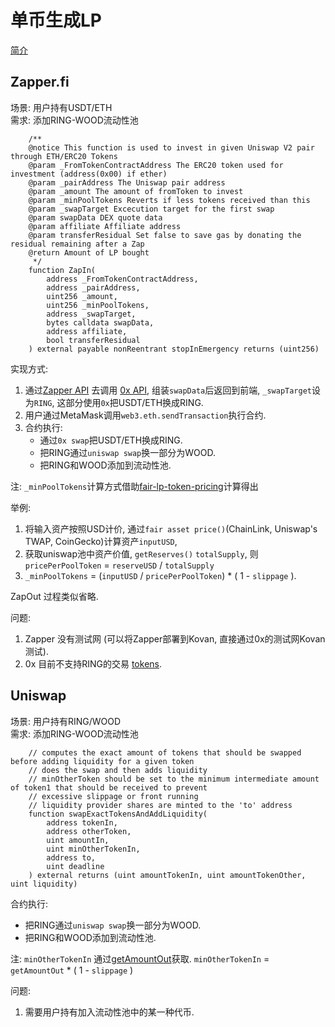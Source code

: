 # 单币生成LP
[简介](https://blog.alphafinance.io/onesideduniswap/)  
## Zapper.fi
场景: 用户持有USDT/ETH    
需求: 添加RING-WOOD流动性池  
```solidity
    /**
    @notice This function is used to invest in given Uniswap V2 pair through ETH/ERC20 Tokens
    @param _FromTokenContractAddress The ERC20 token used for investment (address(0x00) if ether)
    @param _pairAddress The Uniswap pair address
    @param _amount The amount of fromToken to invest
    @param _minPoolTokens Reverts if less tokens received than this
    @param _swapTarget Excecution target for the first swap
    @param swapData DEX quote data
    @param affiliate Affiliate address
    @param transferResidual Set false to save gas by donating the residual remaining after a Zap
    @return Amount of LP bought
     */
    function ZapIn(
        address _FromTokenContractAddress,
        address _pairAddress,
        uint256 _amount,
        uint256 _minPoolTokens,
        address _swapTarget,
        bytes calldata swapData,
        address affiliate,
        bool transferResidual
    ) external payable nonReentrant stopInEmergency returns (uint256)
```
实现方式:
1. 通过[Zapper API](https://api.zapper.fi/v1/zap-in/uniswap-v2/transaction ) 去调用 [0x API](https://0x.org/docs/api#get-swapv1quote), 组装`swapData`后返回到前端, `_swapTarget`设为`RING`, 这部分使用`0x`把USDT/ETH换成RING.
2. 用户通过MetaMask调用`web3.eth.sendTransaction`执行合约.
3. 合约执行:
    * 通过`0x swap`把USDT/ETH换成RING.
    * 把RING通过`uniswap swap`换一部分为WOOD.
    * 把RING和WOOD添加到流动性池.

注: `_minPoolTokens`计算方式借助[fair-lp-token-pricing](https://blog.alphafinance.io/fair-lp-token-pricing/)计算得出  
  
举例: 
1. 将输入资产按照USD计价, 通过`fair asset price()`(ChainLink, Uniswap's TWAP, CoinGecko)计算资产`inputUSD`,
2. 获取uniswap池中资产价值, `getReserves()` `totalSupply`, 则`pricePerPoolToken` = `reserveUSD` / `totalSupply`
3. `_minPoolTokens` = (`inputUSD` / `pricePerPoolToken`) * ( 1 - `slippage` ). 

ZapOut 过程类似省略. 
  
问题: 
1. Zapper 没有测试网 (可以将Zapper部署到Kovan, 直接通过0x的测试网Kovan测试).
2. 0x 目前不支持RING的交易 [tokens](https://api.0x.org/swap/v1/tokens).

## Uniswap
场景: 用户持有RING/WOOD   
需求: 添加RING-WOOD流动性池  
```solidity
    // computes the exact amount of tokens that should be swapped before adding liquidity for a given token
    // does the swap and then adds liquidity
    // minOtherToken should be set to the minimum intermediate amount of token1 that should be received to prevent
    // excessive slippage or front running
    // liquidity provider shares are minted to the 'to' address
    function swapExactTokensAndAddLiquidity(
        address tokenIn,
        address otherToken,
        uint amountIn,
        uint minOtherTokenIn,
        address to,
        uint deadline
    ) external returns (uint amountTokenIn, uint amountTokenOther, uint liquidity) 
```
合约执行:
* 把RING通过`uniswap swap`换一部分为WOOD.
* 把RING和WOOD添加到流动性池.
	
注: `minOtherTokenIn` 通过[getAmountOut](https://uniswap.org/docs/v2/smart-contracts/library/#getamountout)获取.
	`minOtherTokenIn` = `getAmountOut` * ( 1 - `slippage` )

问题:
1. 需要用户持有加入流动性池中的某一种代币.

